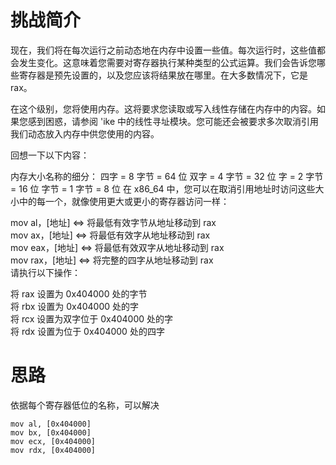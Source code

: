 # 挑战简介
现在，我们将在每次运行之前动态地在内存中设置一些值。每次运行时，这些值都会发生变化。这意味着您需要对寄存器执行某种类型的公式运算。我们会告诉您哪些寄存器是预先设置的，以及您应该将结果放在哪里。在大多数情况下，它是 rax。

在这个级别，您将使用内存。这将要求您读取或写入线性存储在内存中的内容。如果您感到困惑，请参阅 'ike 中的线性寻址模块。您可能还会被要求多次取消引用我们动态放入内存中供您使用的内容。

回想一下以下内容：

内存大小名称的细分：
四字 = 8 字节 = 64 位
双字 = 4 字节 = 32 位
字 = 2 字节 = 16 位
字节 = 1 字节 = 8 位
在 x86_64 中，您可以在取消引用地址时访问这些大小中的每一个，就像使用更大或更小的寄存器访问一样：

mov al，[地址] <=> 将最低有效字节从地址移动到 rax  
mov ax，[地址] <=> 将最低有效字从地址移动到 rax  
mov eax，[地址] <=> 将最低有效双字从地址移动到 rax  
mov rax，[地址] <=> 将完整的四字从地址移动到 rax  
请执行以下操作：

将 rax 设置为 0x404000 处的字节  
将 rbx 设置为 0x404000 处的字  
将 rcx 设置为双字位于 0x404000 处的字  
将 rdx 设置为位于 0x404000 处的四字  

# 思路
依据每个寄存器低位的名称，可以解决
```
mov al, [0x404000]
mov bx, [0x404000]
mov ecx, [0x404000]
mov rdx, [0x404000]
```
